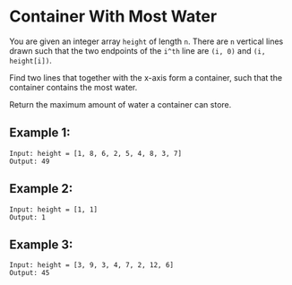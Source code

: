# Container With Most Water

You are given an integer array `height` of length `n`. There are `n` vertical lines drawn such that the two endpoints of the `i^th` line are `(i, 0)` and `(i, height[i])`.

Find two lines that together with the x-axis form a container, such that the container contains the most water.

Return the maximum amount of water a container can store.

## Example 1:

```
Input: height = [1, 8, 6, 2, 5, 4, 8, 3, 7]
Output: 49
```

## Example 2:

```
Input: height = [1, 1]
Output: 1
```

## Example 3:

```
Input: height = [3, 9, 3, 4, 7, 2, 12, 6]
Output: 45
```
